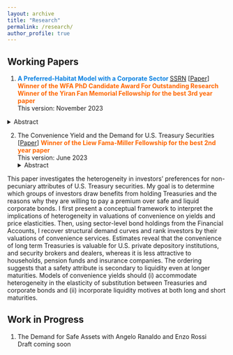 ```yaml
---
layout: archive
title: "Research"
permalink: /research/
author_profile: true
---
```



## Working Papers
1.  <span style="color:#0a81e2; font-weight:bold;">  A Preferred-Habitat Model with a Corporate Sector </span>  [SSRN](https://papers.ssrn.com/sol3/papers.cfm?abstract_id=4603103) \[[Paper](../files/CavaleriFilippo_PHMCS.pdf)\]    <br>
  <span style="color:#ff6600; font-size:14px; font-weight:bold;">  Winner of the WFA PhD Candidate Award For Outstanding Research </span>  <br>
  <span style="color:#ff6600; font-size:14px; font-weight:bold;"> Winner of the Yiran Fan Memorial Fellowship for the best 3rd year paper </span> <br>
   This version: November 2023 
   <details><summary>Abstract</summary>   
I study a preferred-habitat model of the term structure in which the same marginal investor prices government and corporate bonds. The model endogenously generates variation in credit spreads over and above changes in credit quality. In equilibrium, credit spreads are affine functions of the aggregate risk factors, providing an equilibrium justification to credit risk valuation models. Risk premia on interest rate and credit risk are time-varying and jointly determined. Arbitrage activity strengthens the risk-neutral dependence between the aggregate risk factors beyond the observed correlation between default rates and the policy rate. Movements in credit spreads are driven by (i) variation in credit quality (ii) risk-neutral correlation of the risk factors, and (iii) portfolio rebalancing due to diversification motives. A calibrated model matches the level and the slope of the term structure of credit spreads for both investment-grade and high-yield issuers. As government bonds hedge against default risk, the strength of monetary policy transmission to corporate (Treasury) yields is weaker (stronger) when default uncertainty increases. Shocks to the short term rate move credit spreads by altering risk premia on both credit and interest rate risk. The impact of quantitative easing interventions is asymmetric and depends on the specific assets being purchased.
   </details>
<!--- <font size = "1"> Presentations: AFA 2024 PhD Poster Session (scheduled), SEA 2023, 18th EGSC Washington University in St. Louis, Yiran Fan Memorial Conference, Chicago Booth. </font> --->


2. The Convenience Yield and the Demand for U.S. Treasury Securities \[[Paper](../files/CavaleriFilippo_CYAGT.pdf)\] 
    <span style="color:#ff6600; font-size:14px; font-weight:bold;"> Winner of the Liew Fama-Miller Fellowship for the best 2nd year paper </span>  <br>
   This version: June 2023   <br>
   <details><summary>Abstract</summary>   
This paper investigates the heterogeneity in investors’ preferences for non-pecuniary attributes of U.S. Treasury securities. My goal is to determine which groups of investors draw benefits from holding Treasuries and the reasons why they are willing to pay a premium over safe and liquid corporate bonds. I first present a conceptual framework to interpret the implications of heterogeneity in valuations of convenience on yields and price elasticities. Then, using sector-level bond holdings from the Financial Accounts, I recover structural demand curves and rank investors by their valuations of convenience services. Estimates reveal that the convenience of long term Treasuries is valuable for U.S. private depository institutions, and security brokers and dealers, whereas it is less attractive to households, pension funds and insurance companies. The ordering suggests that a safety attribute is secondary to liquidity even at longer maturities. Models of convenience yields should (i) accommodate heterogeneity in the elasticity of substitution between Treasuries and corporate bonds and (ii) incorporate liquidity motives at both long and short maturities.
   </details>
<!---    <font size = "1"> Presentations: 9th Annual USC Marshall Ph.D. Conference in Finance, SEA 2022, MFR 2022, Chicago Booth. </font>--->

## Work in Progress
1. The Demand for Safe Assets with Angelo Ranaldo and Enzo Rossi <br>
   Draft coming soon
